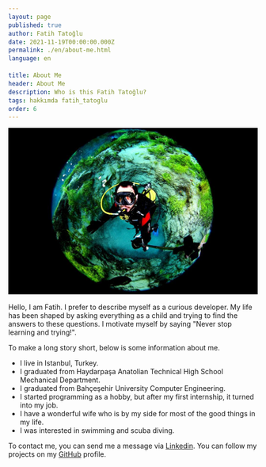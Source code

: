 ```yaml
---
layout: page
published: true
author: Fatih Tatoğlu
date: 2021-11-19T00:00:00.000Z
permalink: ./en/about-me.html
language: en

title: About Me
header: About Me
description: Who is this Fatih Tatoğlu?
tags: hakkımda fatih_tatoglu
order: 6
---
```


![Fatih Tatoğlu](../../image/about_me.jpg "The photo was taken by [Erkan Balk](https://www.facebook.com/erkan.balk 'Erkan Balk | Facebook') in Eskişehir on January 2, 2015.")

Hello, I am Fatih. I prefer to describe myself as a curious developer. My life has been shaped by asking everything as a child and trying to find the answers to these questions. I motivate myself by saying "Never stop learning and trying!".

To make a long story short, below is some information about me.

- I live in Istanbul, Turkey.
- I graduated from Haydarpaşa Anatolian Technical High School Mechanical Department.
- I graduated from Bahçeşehir University Computer Engineering.
- I started programming as a hobby, but after my first internship, it turned into my job.
- I have a wonderful wife who is by my side for most of the good things in my life.
- I was interested in swimming and scuba diving.

To contact me, you can send me a message via [Linkedin](https://www.linkedin.com/in/fatihtatoglu/ "Fatih Tatoglu | LinkedIn"). You can follow my projects on my [GitHub](https://github.com/fatihtatoglu/ "fatihtatoglu (Fatih Tatoglu)") profile.
